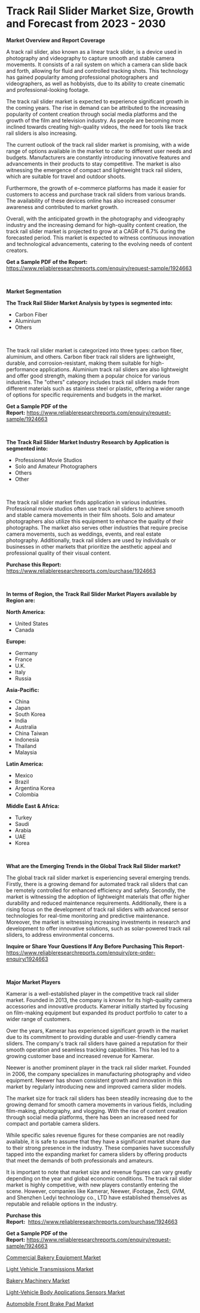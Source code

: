 <p><h1>Track Rail Slider Market Size, Growth and Forecast from 2023 - 2030</h1></p><p><strong>Market Overview and Report Coverage</strong></p>
<p><p>A track rail slider, also known as a linear track slider, is a device used in photography and videography to capture smooth and stable camera movements. It consists of a rail system on which a camera can slide back and forth, allowing for fluid and controlled tracking shots. This technology has gained popularity among professional photographers and videographers, as well as hobbyists, due to its ability to create cinematic and professional-looking footage.</p><p>The track rail slider market is expected to experience significant growth in the coming years. The rise in demand can be attributed to the increasing popularity of content creation through social media platforms and the growth of the film and television industry. As people are becoming more inclined towards creating high-quality videos, the need for tools like track rail sliders is also increasing.</p><p>The current outlook of the track rail slider market is promising, with a wide range of options available in the market to cater to different user needs and budgets. Manufacturers are constantly introducing innovative features and advancements in their products to stay competitive. The market is also witnessing the emergence of compact and lightweight track rail sliders, which are suitable for travel and outdoor shoots.</p><p>Furthermore, the growth of e-commerce platforms has made it easier for customers to access and purchase track rail sliders from various brands. The availability of these devices online has also increased consumer awareness and contributed to market growth.</p><p>Overall, with the anticipated growth in the photography and videography industry and the increasing demand for high-quality content creation, the track rail slider market is projected to grow at a CAGR of 6.7% during the forecasted period. This market is expected to witness continuous innovation and technological advancements, catering to the evolving needs of content creators.</p></p>
<p><strong>Get a Sample PDF of the Report:</strong> <a href="https://www.reliableresearchreports.com/enquiry/request-sample/1924663">https://www.reliableresearchreports.com/enquiry/request-sample/1924663</a></p>
<p>&nbsp;</p>
<p><strong>Market Segmentation</strong></p>
<p><strong>The Track Rail Slider Market Analysis by types is segmented into:</strong></p>
<p><ul><li>Carbon Fiber</li><li>Aluminium</li><li>Others</li></ul></p>
<p>&nbsp;</p>
<p><p>The track rail slider market is categorized into three types: carbon fiber, aluminium, and others. Carbon fiber track rail sliders are lightweight, durable, and corrosion-resistant, making them suitable for high-performance applications. Aluminium track rail sliders are also lightweight and offer good strength, making them a popular choice for various industries. The "others" category includes track rail sliders made from different materials such as stainless steel or plastic, offering a wider range of options for specific requirements and budgets in the market.</p></p>
<p><strong>Get a Sample PDF of the Report:</strong>&nbsp;<a href="https://www.reliableresearchreports.com/enquiry/request-sample/1924663">https://www.reliableresearchreports.com/enquiry/request-sample/1924663</a></p>
<p>&nbsp;</p>
<p><strong>The Track Rail Slider Market Industry Research by Application is segmented into:</strong></p>
<p><ul><li>Professional Movie Studios</li><li>Solo and Amateur Photographers</li><li>Others</li><li>Other</li></ul></p>
<p>&nbsp;</p>
<p><p>The track rail slider market finds application in various industries. Professional movie studios often use track rail sliders to achieve smooth and stable camera movements in their film shoots. Solo and amateur photographers also utilize this equipment to enhance the quality of their photographs. The market also serves other industries that require precise camera movements, such as weddings, events, and real estate photography. Additionally, track rail sliders are used by individuals or businesses in other markets that prioritize the aesthetic appeal and professional quality of their visual content.</p></p>
<p><strong>Purchase this Report:</strong>&nbsp; <a href="https://www.reliableresearchreports.com/purchase/1924663">https://www.reliableresearchreports.com/purchase/1924663</a></p>
<p>&nbsp;</p>
<p><strong>In terms of Region, the Track Rail Slider Market Players available by Region are:</strong></p>
<p>
    <p> <strong> North America: </strong>
        <ul>
            <li>United States</li>
            <li>Canada</li>
        </ul>
        </p> 
    <p> <strong> Europe: </strong>
        <ul>
            <li>Germany</li>
            <li>France</li>
            <li>U.K.</li>
            <li>Italy</li>
            <li>Russia</li>
        </ul>
        </p> 
    <p> <strong> Asia-Pacific: </strong>
        <ul>
            <li>China</li>
            <li>Japan</li>
            <li>South Korea</li>
            <li>India</li>
            <li>Australia</li>
            <li>China Taiwan</li>
            <li>Indonesia</li>
            <li>Thailand</li>
            <li>Malaysia</li>
        </ul>
        </p> 
    <p> <strong> Latin America: </strong>
        <ul>
            <li>Mexico</li>
            <li>Brazil</li>
            <li>Argentina Korea</li>
            <li>Colombia</li>
        </ul>
        </p> 
    <p> <strong> Middle East & Africa: </strong>
        <ul>
            <li>Turkey</li>
            <li>Saudi</li>
            <li>Arabia</li>
            <li>UAE</li>
            <li>Korea</li>
        </ul>
    </p>
    </p>
<p>&nbsp;</p>
<p><strong>What are the Emerging Trends in the Global Track Rail Slider market?</strong></p>
<p><p>The global track rail slider market is experiencing several emerging trends. Firstly, there is a growing demand for automated track rail sliders that can be remotely controlled for enhanced efficiency and safety. Secondly, the market is witnessing the adoption of lightweight materials that offer higher durability and reduced maintenance requirements. Additionally, there is a rising focus on the development of track rail sliders with advanced sensor technologies for real-time monitoring and predictive maintenance. Moreover, the market is witnessing increasing investments in research and development to offer innovative solutions, such as solar-powered track rail sliders, to address environmental concerns.</p></p>
<p><strong>Inquire or Share Your Questions If Any Before Purchasing This Report</strong>- <a href="https://www.reliableresearchreports.com/enquiry/pre-order-enquiry/1924663">https://www.reliableresearchreports.com/enquiry/pre-order-enquiry/1924663</a></p>
<p>&nbsp;</p>
<p><strong>Major Market Players</strong></p>
<p><p>Kamerar is a well-established player in the competitive track rail slider market. Founded in 2013, the company is known for its high-quality camera accessories and innovative products. Kamerar initially started by focusing on film-making equipment but expanded its product portfolio to cater to a wider range of customers.</p><p>Over the years, Kamerar has experienced significant growth in the market due to its commitment to providing durable and user-friendly camera sliders. The company's track rail sliders have gained a reputation for their smooth operation and seamless tracking capabilities. This has led to a growing customer base and increased revenue for Kamerar.</p><p>Neewer is another prominent player in the track rail slider market. Founded in 2006, the company specializes in manufacturing photography and video equipment. Neewer has shown consistent growth and innovation in this market by regularly introducing new and improved camera slider models.</p><p>The market size for track rail sliders has been steadily increasing due to the growing demand for smooth camera movements in various fields, including film-making, photography, and vlogging. With the rise of content creation through social media platforms, there has been an increased need for compact and portable camera sliders.</p><p>While specific sales revenue figures for these companies are not readily available, it is safe to assume that they have a significant market share due to their strong presence in the industry. These companies have successfully tapped into the expanding market for camera sliders by offering products that meet the demands of both professionals and amateurs.</p><p>It is important to note that market size and revenue figures can vary greatly depending on the year and global economic conditions. The track rail slider market is highly competitive, with new players constantly entering the scene. However, companies like Kamerar, Neewer, iFootage, Zecti, GVM, and Shenzhen Ledyi technology co., LTD have established themselves as reputable and reliable options in the industry.</p></p>
<p><strong>Purchase this Report:</strong>&nbsp;&nbsp;<a href="https://www.reliableresearchreports.com/purchase/1924663">https://www.reliableresearchreports.com/purchase/1924663</a></p>
<p></p>
<p><strong>Get a Sample PDF of the Report:</strong>&nbsp;<a href="https://www.reliableresearchreports.com/enquiry/request-sample/1924663">https://www.reliableresearchreports.com/enquiry/request-sample/1924663</a></p>
<p><p><a href="https://github.com/zebdakicsin/Market-Research-Report-List-1/blob/main/commercial-bakery-equipment-market.md">Commercial Bakery Equipment Market</a></p><p><a href="https://medium.com/@favor.look.seal/light-vehicle-transmissions-market-exploring-market-share-market-trends-and-future-growth-543be8366325">Light Vehicle Transmissions Market</a></p><p><a href="https://github.com/kholmovskayalyudmila/Market-Research-Report-List-1/blob/main/bakery-machinery-market.md">Bakery Machinery Market</a></p><p><a href="https://medium.com/@plan.sock.color/light-vehicle-body-applications-sensors-market-insight-market-trends-growth-forecasted-from-2023-e8448599d7fe">Light-Vehicle Body Applications Sensors Market</a></p><p><a href="https://medium.com/@grab.track.out/automobile-front-brake-pad-market-research-report-its-history-and-forecast-2023-to-2030-be71165ee6a5">Automobile Front Brake Pad Market</a></p></p>